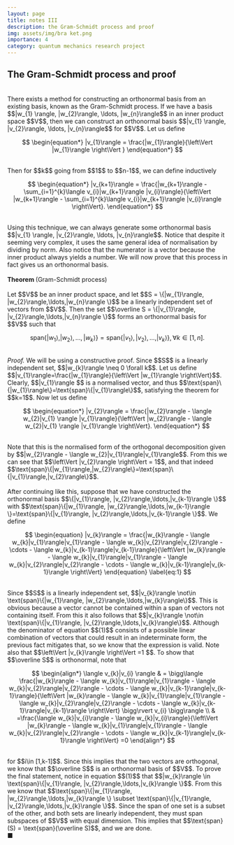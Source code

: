 ```yaml
---
layout: page
title: notes III
description: the Gram-Schmidt process and proof
img: assets/img/bra ket.png
importance: 4
category: quantum mechanics research project
---
```


<h2>
The Gram-Schmidt process and proof
</h2>

<br>
There exists a method for constructing an orthonormal basis from an existing basis, known as the Gram-Schmidt process. If we have a basis $$|w_{1} \rangle, |w_{2}\rangle, \ldots, |w_{n}\rangle$$ in an inner product space $$V$$, then we can construct an orthonormal basis $$|v_{1} \rangle, |v_{2}\rangle, \ldots, |v_{n}\rangle$$ for $$V$$. Let us define 
<br>

$$
\begin{equation*} |v_{1}\rangle = \frac{|w_{1}\rangle}{\left\Vert |w_{1}\rangle \right\Vert } \end{equation*}
$$

<br>
Then for $$k$$ going from $$1$$ to $$n-1$$, we can define inductively
<br>

$$
\begin{equation*} |v_{k+1}\rangle = \frac{|w_{k+1}\rangle - \sum_{i=1}^{k}\langle v_{i}|w_{k+1}\rangle |v_{i}\rangle}{\left\Vert |w_{k+1}\rangle - \sum_{i=1}^{k}\langle v_{i}|w_{k+1}\rangle |v_{i}\rangle \right\Vert}. \end{equation*}
$$

<br>
Using this technique, we can always generate some orthonormal basis $$|v_{1} \rangle, |v_{2}\rangle, \ldots, |v_{n}\rangle$$. Notice that despite it seeming very complex, it uses the same general idea of normalisation by dividing by norm. Also notice that the numerator is a vector because the inner product always yields a number. We will now prove that this process in fact gives us an orthonormal basis. 
<br>
<br>
<b> Theorem </b> (Gram-Schmidt process)
<br>
<br>
Let $$V$$ be an inner product space, and let $$S = \{|w_{1}\rangle, |w_{2}\rangle,\ldots,|w_{n}\rangle \}$$ be a linearly independent set of vectors from $$V$$. Then the set $$\overline S = \{|v_{1}\rangle, |v_{2}\rangle,\ldots,|v_{n}\rangle \}$$ forms an orthonormal basis for $$V$$ such that 
<br>

$$
\begin{equation*} \text{span}\{|w_{1}\rangle, |w_{2}\rangle,\ldots,|w_{k}\rangle \}=\text{span}\{|v_{1}\rangle, |v_{2}\rangle,\ldots,|v_{k}\rangle \}, \forall k\in [1,n]. \end{equation*}
$$

<br>
<i> Proof. </i> We will be using a constructive proof. Since $$S$$ is a linearly independent set, $$|w_{k}\rangle \neq 0 \forall k$$. Let us define $$|v_{1}\rangle=\frac{|w_{1}\rangle}{\left\Vert |w_{1}\rangle \right\Vert}$$. Clearly, $$|v_{1}\rangle $$ is a normalised vector, and thus $$\text{span}\{|w_{1}\rangle\}=\text{span}\{|v_{1}\rangle\}$$, satisfying the theorem for $$k=1$$. Now let us define
<br>

$$
\begin{equation*} |v_{2}\rangle = \frac{|w_{2}\rangle - \langle w_{2}|v_{1} \rangle |v_{1}\rangle}{\left\Vert |w_{2}\rangle - \langle w_{2}|v_{1} \rangle |v_{1}\rangle \right\Vert}. \end{equation*}
$$

<br>
Note that this is the normalised form of the orthogonal decomposition given by $$|w_{2}\rangle - \langle w_{2}|v_{1}\rangle|v_{1}\rangle$$. From this we can see that $$\left\Vert |v_{2}\rangle \right\Vert = 1$$, and that indeed $$\text{span}\{|w_{1}\rangle,|w_{2}\rangle\}=\text{span}\{|v_{1}\rangle,|v_{2}\rangle\}$$. 
<br>
<br>
After continuing like this, suppose that we have constructed the orthonormal basis $$\{|v_{1}\rangle, |v_{2}\rangle,\ldots,|v_{k-1}\rangle \}$$ with $$\text{span}\{|w_{1}\rangle, |w_{2}\rangle,\ldots,|w_{k-1}\rangle \}=\text{span}\{|v_{1}\rangle, |v_{2}\rangle,\ldots,|v_{k-1}\rangle \}$$. We define

$$
\begin{equation} |v_{k}\rangle = \frac{|w_{k}\rangle - \langle w_{k}|v_{1}\rangle|v_{1}\rangle - \langle w_{k}|v_{2}\rangle|v_{2}\rangle - \cdots - \langle w_{k}|v_{k-1}\rangle|v_{k-1}\rangle}{\left\Vert |w_{k}\rangle - \langle w_{k}|v_{1}\rangle|v_{1}\rangle - \langle w_{k}|v_{2}\rangle|v_{2}\rangle - \cdots - \langle w_{k}|v_{k-1}\rangle|v_{k-1}\rangle \right\Vert} \end{equation} \label{eq:1}
$$

<br>
Since $$S$$ is a linearly independent set, $$|v_{k}\rangle \not\in \text{span}\{|w_{1}\rangle, |w_{2}\rangle,\ldots,|w_{k}\rangle\}$$. This is obvious because a vector cannot be contained within a span of vectors not containing itself. From this it also follows that $$|v_{k}\rangle \not\in \text{span}\{|v_{1}\rangle, |v_{2}\rangle,\ldots,|v_{k}\rangle\}$$. Although the denominator of equation $$(1)$$ consists of a possible linear combination of vectors that could result in an indeterminate form, the previous fact mitigates that, so we know that the expression is valid. Note also that $$\left\Vert |v_{k}\rangle \right\Vert =1 $$. To show that $$\overline S$$ is orthonormal, note that 
<br>

$$
\begin{align*} 
\langle v_{k}|v_{i} \rangle & = \bigg\langle \frac{|w_{k}\rangle - \langle w_{k}|v_{1}\rangle|v_{1}\rangle - \langle w_{k}|v_{2}\rangle|v_{2}\rangle - \cdots - \langle w_{k}|v_{k-1}\rangle|v_{k-1}\rangle}{\left\Vert |w_{k}\rangle - \langle w_{k}|v_{1}\rangle|v_{1}\rangle - \langle w_{k}|v_{2}\rangle|v_{2}\rangle - \cdots - \langle w_{k}|v_{k-1}\rangle|v_{k-1}\rangle \right\Vert} \bigg\rvert v_{i} \bigg\rangle \\ &
=\frac{\langle w_{k}|v_{i}\rangle - \langle w_{k}|v_{i}\rangle}{\left\Vert |w_{k}\rangle - \langle w_{k}|v_{1}\rangle|v_{1}\rangle - \langle w_{k}|v_{2}\rangle|v_{2}\rangle - \cdots - \langle w_{k}|v_{k-1}\rangle|v_{k-1}\rangle \right\Vert}
=0
\end{align*}
$$

<br>
for $$i\in [1,k-1]$$. Since this implies that the two vectors are orthogonal, we know that $$\overline S$$ is an orthonormal basis of $$V$$. To prove the final statement, notice in equation $$(1)$$ that $$|w_{k}\rangle \in \text{span}\{|v_{1}\rangle, |v_{2}\rangle,\ldots,|v_{k}\rangle \}$$. From this we know that $$\text{span}\{|w_{1}\rangle, |w_{2}\rangle,\ldots,|w_{k}\rangle \} \subset \text{span}\{|v_{1}\rangle, |v_{2}\rangle,\ldots,|v_{k}\rangle \}$$. Since the span of one set is a subset of the other, and both sets are linearly independent, they must span subspaces of $$V$$ with equal dimension. This implies that $$\text{span}(S) = \text{span}(\overline S)$$, and we are done. 
<br>
■